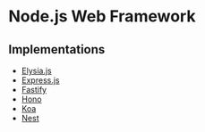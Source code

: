 # Node.js Web Framework

<!--
https://krausest.github.io/js-framework-benchmark/
-->

## Implementations

- [Elysia.js](https://elysiajs.com)
- [Express.js](/expressjs/README.md)
- [Fastify](/fastify.md)
- [Hono](https://hono.dev)
- [Koa](/koa.md)
- [Nest](/nestjs/README.md)
